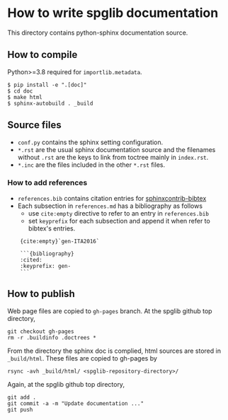 # How to write spglib documentation

This directory contains python-sphinx documentation source.

## How to compile

Python>=3.8 required for `importlib.metadata`.

```shell
$ pip install -e ".[doc]"
$ cd doc
$ make html
$ sphinx-autobuild . _build
```

## Source files

- `conf.py` contains the sphinx setting configuration.
- `*.rst` are the usual sphinx documentation source and the filenames without `.rst` are the keys to link from toctree mainly in `index.rst`.
- `*.inc` are the files included in the other `*.rst` files.

### How to add references
- `references.bib` contains citation entries for [sphinxcontrib-bibtex](https://sphinxcontrib-bibtex.readthedocs.io/en/latest/index.html)
- Each subsection in `references.md` has a bibliography as follows
  - use `cite:empty` directive to refer to an entry in `references.bib`
  - set `keyprefix` for each subsection and append it when refer to bibtex's entries.

```
    {cite:empty}`gen-ITA2016`

    ```{bibliography}
    :cited:
    :keyprefix: gen-
    ```
```


## How to publish

Web page files are copied to `gh-pages` branch. At the spglib github top directory,
```
git checkout gh-pages
rm -r .buildinfo .doctrees *
```

From the directory the sphinx doc is complied, html sources are stored
in `_build/html`. These files are copied to gh-pages by
```
rsync -avh _build/html/ <spglib-repository-directory>/
```

Again, at the spglib github top directory,
```
git add .
git commit -a -m "Update documentation ..."
git push
```

